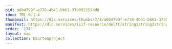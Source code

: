 ```yaml
---
pid: a6b4799f-e778-4b41-b661-37b993257dd9
idno: TRL-6.1.4
thumbnail: https://dlc.services/thumbs/7/4/a6b4799f-e778-4b41-b661-37b993257dd9/full/400,339/0/default.jpg
manifest: https://dlc.services/iiif-resource/delft/string1string2string3/kaartenproject-2007/TRL-6.1.4
order: '174'
layout: map
collection: kaartenproject
---
```

